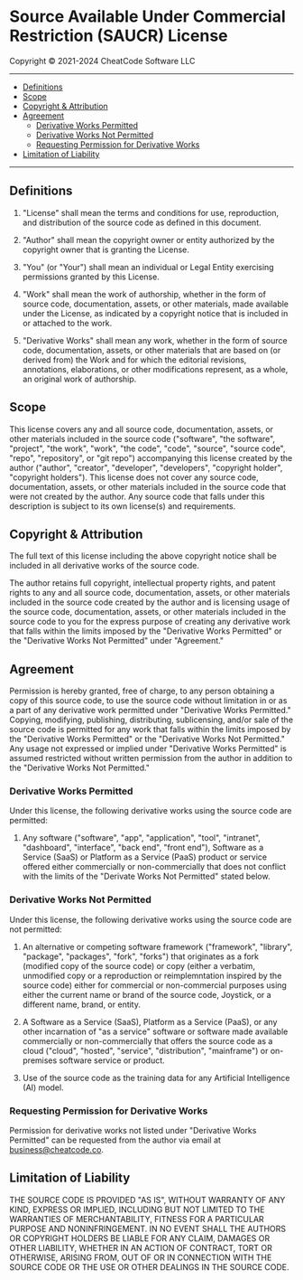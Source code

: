 # Source Available Under Commercial Restriction (SAUCR) License

Copyright &copy; 2021-2024 CheatCode Software LLC

---

- [Definitions](#definitions)
- [Scope](#scope)
- [Copyright &amp; Attribution](#copyright--attribution)
- [Agreement](#agreement)
  - [Derivative Works Permitted](#derivative-works-permitted)
  - [Derivative Works Not Permitted](#derivative-works-not-permitted)
  - [Requesting Permission for Derivative Works](#requesting-permission-for-derivative-works)
- [Limitation of Liability](#limitation-of-liability)

---

## Definitions

1. "License" shall mean the terms and conditions for use, reproduction, and distribution of the source code as defined in this document.

2. "Author" shall mean the copyright owner or entity authorized by the copyright owner that is granting the License.

3. "You" (or "Your") shall mean an individual or Legal Entity exercising permissions granted by this License.

4. "Work" shall mean the work of authorship, whether in the form of source code, documentation, assets, or other materials, made available under the License, as indicated by a copyright notice that is included in or attached to the work.

4. "Derivative Works" shall mean any work, whether in the form of source code, documentation, assets, or other materials that are based on (or derived from) the Work and for which the editorial revisions, annotations, elaborations, or other modifications represent, as a whole, an original work of authorship.

## Scope

This license covers any and all source code, documentation, assets, or other materials included in the source code ("software", "the software", "project", "the work", "work", "the code", "code", "source", "source code", "repo", "repository", or "git repo") accompanying this license created by the author ("author", "creator", "developer", "developers", "copyright holder", "copyright holders"). This license does not cover any source code, documentation, assets, or other materials included in the source code that were not created by the author. Any source code that falls under this description is subject to its own license(s) and requirements.

## Copyright &amp; Attribution

The full text of this license including the above copyright notice shall be included in all derivative works of the source code.

The author retains full copyright, intellectual property rights, and patent rights to any and all source code, documentation, assets, or other materials included in the source code created by the author and is licensing usage of the source code, documentation, assets, or other materials included in the source code to you for the express purpose of creating any derivative work that falls within the limits imposed by the "Derivative Works Permitted" or the "Derivative Works Not Permitted" under "Agreement."

## Agreement

Permission is hereby granted, free of charge, to any person obtaining a copy of this source code, to use the source code without limitation in or as a part of any derivative work permitted under "Derivative Works Permitted." Copying, modifying, publishing, distributing, sublicensing, and/or sale of the source code is permitted for any work that falls within the limits imposed by the "Derivative Works Permitted" or the "Derivative Works Not Permitted." Any usage not expressed or implied under "Derivative Works Permitted" is assumed restricted without written permission from the author in addition to the "Derivative Works Not Permitted."

### Derivative Works Permitted

Under this license, the following derivative works using the source code are permitted:

1. Any software ("software", "app", "application", "tool", "intranet", "dashboard", "interface", "back end", "front end"), Software as a Service (SaaS) or Platform as a Service (PaaS) product or service offered either commercially or non-commercially that does not conflict with the limits of the "Derivate Works Not Permitted" stated below.

### Derivative Works Not Permitted

Under this license, the following derivative works using the source code are not permitted:

1. An alternative or competing software framework ("framework", "library", "package", "packages", "fork", "forks") that originates as a fork (modified copy of the source code) or copy (either a verbatim, unmodified copy or a reproduction or reimplemntation inspired by the source code) either for commercial or non-commercial purposes using either the current name or brand of the source code, Joystick, or a different name, brand, or entity.

2. A Software as a Service (SaaS), Platform as a Service (PaaS), or any other incarnation of "as a service" software or software made available commercially or non-commercially that offers the source code as a cloud ("cloud", "hosted", "service", "distribution", "mainframe") or on-premises software service or product.

3. Use of the source code as the training data for any Artificial Intelligence (AI) model.

### Requesting Permission for Derivative Works

Permission for derivative works not listed under "Derivative Works Permitted" can be requested from the author via email at business@cheatcode.co.

## Limitation of Liability

THE SOURCE CODE IS PROVIDED "AS IS", WITHOUT WARRANTY OF ANY KIND, EXPRESS OR IMPLIED, INCLUDING BUT NOT LIMITED TO THE WARRANTIES OF MERCHANTABILITY, FITNESS FOR A PARTICULAR PURPOSE AND NONINFRINGEMENT. IN NO EVENT SHALL THE AUTHORS OR COPYRIGHT HOLDERS BE LIABLE FOR ANY CLAIM, DAMAGES OR OTHER LIABILITY, WHETHER IN AN ACTION OF CONTRACT, TORT OR OTHERWISE, ARISING FROM, OUT OF OR IN CONNECTION WITH THE SOURCE CODE OR THE USE OR OTHER DEALINGS IN THE SOURCE CODE.
